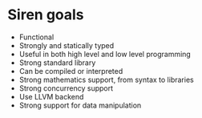 # Siren goals
- Functional
- Strongly and statically typed
- Useful in both high level and low level programming
- Strong standard library
- Can be compiled or interpreted
- Strong mathematics support, from syntax to libraries
- Strong concurrency support
- Use LLVM backend
- Strong support for data manipulation
